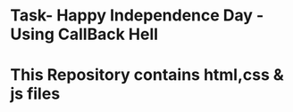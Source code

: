 # Task- Happy Independence Day -Using CallBack Hell

# This Repository contains html,css & js files 
